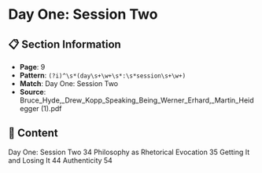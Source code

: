 # Day One: Session Two

## 📋 Section Information

- **Page**: 9
- **Pattern**: `(?i)^\s*(day\s+\w+\s*:\s*session\s+\w+)`
- **Match**: Day One: Session Two
- **Source**: Bruce_Hyde,_Drew_Kopp_Speaking_Being_Werner_Erhard,_Martin_Heidegger (1).pdf

## 📄 Content

Day One: Session Two
34
Philosophy as Rhetorical Evocation  35
Getting It and Losing It  44
Authenticity  54